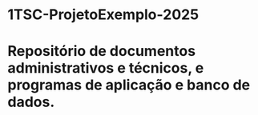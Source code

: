 # 1TSC-ProjetoExemplo-2025
# Repositório de documentos administrativos e técnicos, e programas de aplicação e banco de dados.
